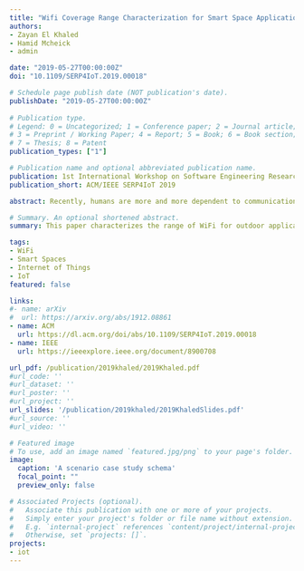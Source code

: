```yaml
---
title: "Wifi Coverage Range Characterization for Smart Space Applications"
authors:
- Zayan El Khaled
- Hamid Mcheick
- admin

date: "2019-05-27T00:00:00Z"
doi: "10.1109/SERP4IoT.2019.00018"

# Schedule page publish date (NOT publication's date).
publishDate: "2019-05-27T00:00:00Z"
 
# Publication type.
# Legend: 0 = Uncategorized; 1 = Conference paper; 2 = Journal article;
# 3 = Preprint / Working Paper; 4 = Report; 5 = Book; 6 = Book section;
# 7 = Thesis; 8 = Patent
publication_types: ["1"]

# Publication name and optional abbreviated publication name.
publication: 1st International Workshop on Software Engineering Research & Practices for the Internet of Things (SERP4IoT 2019)
publication_short: ACM/IEEE SERP4IoT 2019

abstract: Recently, humans are more and more dependent to communication technologies (CT) in their everyday life to get services, exchange information and communicate with their relatives. Hence, many researches have been made in order to propose convenient and low-cost solutions compatible with the context of smart spaces. This paper characterizes the range of WiFi for outdoor applications in comparison with most known empirical path loss models, and analyzes its impact for smart space services like Internet of Things (IoT). The obtained range is 550m tested with a Samsung Galaxy S5 smartphone, and the comparison with empirical model showed a good difference. Hence the validity and accuracy of those models will be examined for this context, in order to develop an empirical model taking into account environmental effect during our future research. As solutions based on WiFi are generally low cost, its technical characteristics are illustrated and a wide deployment scenario based on this technology is explained on light of obtained results.

# Summary. An optional shortened abstract.
summary: This paper characterizes the range of WiFi for outdoor applications in comparison with most known empirical path loss models, and analyzes its impact for smart space services like Internet of Things (IoT).

tags:
- WiFi
- Smart Spaces
- Internet of Things
- IoT
featured: false

links:
#- name: arXiv
#  url: https://arxiv.org/abs/1912.08861
- name: ACM
  url: https://dl.acm.org/doi/abs/10.1109/SERP4IoT.2019.00018
- name: IEEE
  url: https://ieeexplore.ieee.org/document/8900708

url_pdf: /publication/2019khaled/2019Khaled.pdf
#url_code: ''
#url_dataset: ''
#url_poster: ''
#url_project: ''
url_slides: '/publication/2019khaled/2019KhaledSlides.pdf'
#url_source: ''
#url_video: ''

# Featured image
# To use, add an image named `featured.jpg/png` to your page's folder. 
image:
  caption: 'A scenario case study schema'
  focal_point: ""
  preview_only: false

# Associated Projects (optional).
#   Associate this publication with one or more of your projects.
#   Simply enter your project's folder or file name without extension.
#   E.g. `internal-project` references `content/project/internal-project/index.md`.
#   Otherwise, set `projects: []`.
projects:
- iot
---
```




